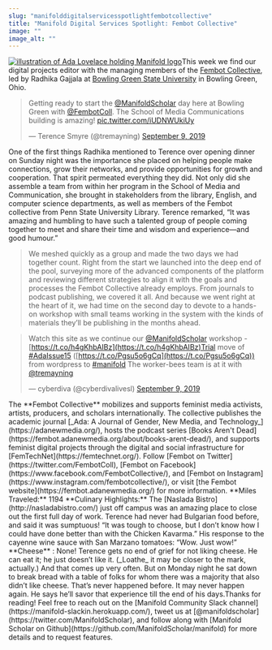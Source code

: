 ```yaml
---
slug: "manifolddigitalservicesspotlightfembotcollective"
title: "Manifold Digital Services Spotlight: Fembot Collective"
image: ""
image_alt: ""
---
```




<!--truncate-->

[![illustration of Ada Lovelace holding Manifold logo](/img/blog/legacy_wp/2019/09/Ada.jpg)](/img/blog/legacy_wp/2019/09/Ada.jpg)This week we find our digital projects editor with the managing members of the [Fembot Collective](https://fembot.adanewmedia.org/), led by Radhika Gajjala at [Bowling Green State University](https://www.bgsu.edu/) in Bowling Green, Ohio.

> Getting ready to start the [@ManifoldScholar](https://twitter.com/ManifoldScholar?ref_src=twsrc%5Etfw) day here at Bowling Green with [@FembotColl](https://twitter.com/FembotColl?ref_src=twsrc%5Etfw). The School of Media Communications building is amazing! [pic.twitter.com/iUDNWUkiUy](https://t.co/iUDNWUkiUy)
>
> — Terence Smyre (@tremayning) [September 9, 2019](https://twitter.com/tremayning/status/1171039118039453696?ref_src=twsrc%5Etfw)

<script async="" src="https://platform.twitter.com/widgets.js" charset="utf-8"></script>One of the first things Radhika mentioned to Terence over opening dinner on Sunday night was the importance she placed on helping people make connections, grow their networks, and provide opportunities for growth and cooperation. That spirit permeated everything they did. Not only did she assemble a team from within her program in the School of Media and Communication, she brought in stakeholders from the library, English, and computer science departments, as well as members of the Fembot collective from Penn State University Library.&nbsp;Terence remarked, “It was amazing and humbling to have such a talented group of people coming together to meet and share their time and wisdom and experience—and good humour.”

> We meshed quickly as a group and made the two days we had together count. Right from the start we launched into the deep end of the pool, surveying more of the advanced components of the platform and reviewing different strategies to align it with the goals and processes the Fembot Collective already employs. From journals to podcast publishing, we covered it all. And because we went right at the heart of it, we had time on the second day to devote to a hands-on workshop with small teams working in the system with the kinds of materials they’ll be publishing in the months ahead.

> Watch this site as we continue our [@ManifoldScholar](https://twitter.com/ManifoldScholar?ref_src=twsrc%5Etfw) workshop - [https://t.co/h4gKhbAIBz](https://t.co/h4gKhbAIBz)Trial move of [#AdaIssue15](https://twitter.com/hashtag/AdaIssue15?src=hash&ref_src=twsrc%5Etfw) ([https://t.co/Pgsu5o6gCq](https://t.co/Pgsu5o6gCq)) from wordpress to [#manifold](https://twitter.com/hashtag/manifold?src=hash&ref_src=twsrc%5Etfw) The worker-bees team is at it with [@tremayning](https://twitter.com/tremayning?ref_src=twsrc%5Etfw)
>
> — cyberdiva (@cyberdivalivesl) [September 9, 2019](https://twitter.com/cyberdivalivesl/status/1171120007520014336?ref_src=twsrc%5Etfw)

<script async="" src="https://platform.twitter.com/widgets.js" charset="utf-8"></script>The **Fembot Collective** mobilizes and supports feminist media activists, artists, producers, and scholars internationally. The collective publishes the academic journal [_Ada: A Journal of Gender, New Media, and Technology_](https://adanewmedia.org/), hosts the podcast series [Books Aren't Dead](https://fembot.adanewmedia.org/about/books-arent-dead/), and supports feminist digital projects through the digital and social infrastructure for [FemTechNet](https://femtechnet.org/). Follow [Fembot on Twitter](https://twitter.com/FembotColl), [Fembot on Facebook](https://www.facebook.com/FembotCollective/), and [Fembot on Instagram](https://www.instagram.com/fembotcollective/), or visit [the Fembot website](https://fembot.adanewmedia.org/) for more information. **Miles Traveled:** 1194 **Culinary Highlights:** The [Naslada Bistro](http://nasladabistro.com/) just off campus was an amazing place to close out the first full day of work. Terence had never had Bulgarian food before, and said it was sumptuous! “It was tough to choose, but I don’t know how I could have done better than with the Chicken Kavarma.” His response to the cayenne wine sauce with San Marzano tomatoes: “Wow. Just wow!” **Cheese** : None! Terence gets no end of grief for not liking cheese. He can eat it; he just doesn’t like it. (_Loathe_ it may be closer to the mark, actually.) And that comes up very often. But on Monday night he sat down to break bread with a table of folks for whom there was a majority that also didn’t like cheese. That’s never happened before. It may never happen again. He says he’ll savor that experience till the end of his days.Thanks for reading! Feel free to reach out on the [Manifold Community Slack channel](https://manifold-slackin.herokuapp.com/), tweet us at [@manifoldscholar](https://twitter.com/ManifoldScholar), and follow along with [Manifold Scholar on Github](https://github.com/ManifoldScholar/manifold) for more details and to request features.

